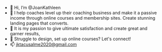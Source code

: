 - 👋 Hi, I’m @JoanKathleen
- 👀 I help coaches level up their coaching business and make it a passive income through online courses and membership sites. Create stunning landing pages that converts. 
- 🌱 It is my passion to give ultimate satisfaction and create great and garner results,
- 💞️ Struggle to design, set up online courses? Let's connect!
- 📫 jktacusalme2020@gmail.com

<!---
JoanKathleen/JoanKathleen is a ✨ special ✨ repository because its `README.md` (this file) appears on your GitHub profile.
You can click the Preview link to take a look at your changes.
--->
